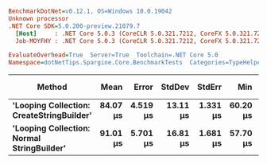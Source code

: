 ``` ini

BenchmarkDotNet=v0.12.1, OS=Windows 10.0.19042
Unknown processor
.NET Core SDK=5.0.200-preview.21079.7
  [Host]     : .NET Core 5.0.3 (CoreCLR 5.0.321.7212, CoreFX 5.0.321.7212), X64 RyuJIT
  Job-MOYFHY : .NET Core 5.0.3 (CoreCLR 5.0.321.7212, CoreFX 5.0.321.7212), X64 RyuJIT

EvaluateOverhead=True  Server=True  Toolchain=.NET Core 5.0  
Namespace=dotNetTips.Spargine.Core.BenchmarkTests  Categories=TypeHelper  

```
|                                     Method |     Mean |    Error |   StdDev |   StdErr |      Min |       Q1 |   Median |        Q3 |      Max |     Op/s | CI99.9% Margin | Iterations | Kurtosis | MValue | Skewness | Rank | LogicalGroup | Baseline | Code Size |   Gen 0 | Gen 1 | Gen 2 | Allocated |
|------------------------------------------- |---------:|---------:|---------:|---------:|---------:|---------:|---------:|----------:|---------:|---------:|---------------:|-----------:|---------:|-------:|---------:|-----:|------------- |--------- |----------:|--------:|------:|------:|----------:|
|  **&#39;Looping Collection: CreateStringBuilder&#39;** | **84.07 μs** | **4.519 μs** | **13.11 μs** | **1.331 μs** | **60.20 μs** | **74.39 μs** | **83.26 μs** |  **93.58 μs** | **122.8 μs** | **11,894.6** |       **4.519 μs** |      **97.00** |    **2.566** |  **3.231** |   **0.2678** |    **1** |            ***** |       **No** |   **2.98 KB** | **11.2305** |     **-** |     **-** | **100.61 KB** |
| **&#39;Looping Collection: Normal StringBuilder&#39;** | **91.01 μs** | **5.701 μs** | **16.81 μs** | **1.681 μs** | **57.70 μs** | **79.99 μs** | **91.37 μs** | **103.47 μs** | **137.2 μs** | **10,987.7** |       **5.701 μs** |     **100.00** |    **2.557** |  **3.214** |   **0.1531** |    **2** |            ***** |       **No** |   **2.97 KB** | **11.1084** |     **-** |     **-** |  **93.05 KB** |
